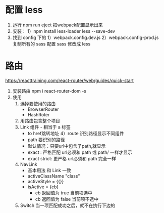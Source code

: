 # 配置 less
1. 运行 npm run eject 把webpack配置显示出来
2. 安装： 
    1）npm install less-loader less --save-dev
2. 找到 config 下的 
    1）webpack.config.dev.js
    2）webpack.config-prod.js   
复制所有的 sass 配置 
sass 修改成 less

# 路由
https://reacttraining.com/react-router/web/guides/quick-start
1. 安装路由
    npm i react-router-dom -s
2. 使用    
    1) 选择要使用的路由
        - BrowserRouter
        - HashRoter
    2) 用路由包含整个项目    
    3) Link 组件 - 相当于 a 标签
        - to href跳转地址
    4）route 识别路径显示不同组件 
        - path 要识别的路径
        - 默认情况：只要url中包含了path,就显示  
        - exact :  严格匹配 url必须和 path 或 path/ 一样才显示  
        - exact strict: 更严格   url必须和 path 完全一样
    5) NavLink
        - 基本用法 和 Link 一致
        - activeClassName "class"
        - activeStyle = {{}}
        - isActive = {cb}
            - cb 返回值为 true 当前项选中
            - cb 返回值为 false 当前项不选中 
    6) Switch
           当一项匹配成功之后，就不在执行下边的 


       